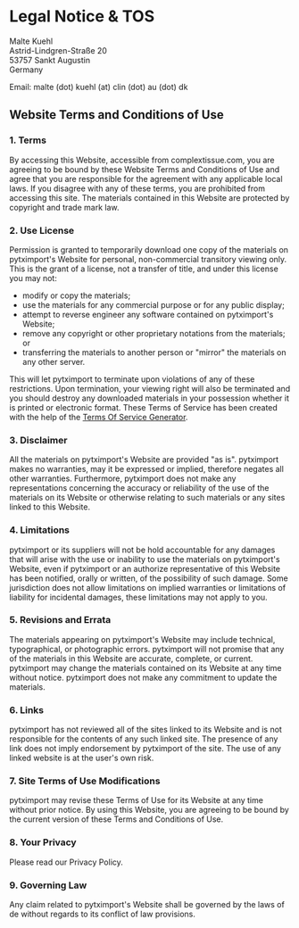 # Legal Notice & TOS

Malte Kuehl<br>
Astrid-Lindgren-Straße 20<br>
53757 Sankt Augustin<br>
Germany

Email: malte (dot) kuehl (at) clin (dot) au (dot) dk

## Website Terms and Conditions of Use

### 1. Terms

By accessing this Website, accessible from complextissue.com, you are agreeing to be bound by these Website Terms and Conditions of Use and agree that you are responsible for the agreement with any applicable local laws. If you disagree with any of these terms, you are prohibited from accessing this site. The materials contained in this Website are protected by copyright and trade mark law.

### 2. Use License

Permission is granted to temporarily download one copy of the materials on pytximport's Website for personal, non-commercial transitory viewing only. This is the grant of a license, not a transfer of title, and under this license you may not:

- modify or copy the materials;
- use the materials for any commercial purpose or for any public display;
- attempt to reverse engineer any software contained on pytximport's Website;
- remove any copyright or other proprietary notations from the materials; or
- transferring the materials to another person or "mirror" the materials on any other server.

This will let pytximport to terminate upon violations of any of these restrictions. Upon termination, your viewing right will also be terminated and you should destroy any downloaded materials in your possession whether it is printed or electronic format. These Terms of Service has been created with the help of the <a href="https://www.termsofservicegenerator.net">Terms Of Service Generator</a>.

### 3. Disclaimer

All the materials on pytximport's Website are provided "as is". pytximport makes no warranties, may it be expressed or implied, therefore negates all other warranties. Furthermore, pytximport does not make any representations concerning the accuracy or reliability of the use of the materials on its Website or otherwise relating to such materials or any sites linked to this Website.

### 4. Limitations

pytximport or its suppliers will not be hold accountable for any damages that will arise with the use or inability to use the materials on pytximport's Website, even if pytximport or an authorize representative of this Website has been notified, orally or written, of the possibility of such damage. Some jurisdiction does not allow limitations on implied warranties or limitations of liability for incidental damages, these limitations may not apply to you.

### 5. Revisions and Errata

The materials appearing on pytximport's Website may include technical, typographical, or photographic errors. pytximport will not promise that any of the materials in this Website are accurate, complete, or current. pytximport may change the materials contained on its Website at any time without notice. pytximport does not make any commitment to update the materials.

### 6. Links

pytximport has not reviewed all of the sites linked to its Website and is not responsible for the contents of any such linked site. The presence of any link does not imply endorsement by pytximport of the site. The use of any linked website is at the user's own risk.

### 7. Site Terms of Use Modifications

pytximport may revise these Terms of Use for its Website at any time without prior notice. By using this Website, you are agreeing to be bound by the current version of these Terms and Conditions of Use.

### 8. Your Privacy

Please read our Privacy Policy.

### 9. Governing Law

Any claim related to pytximport's Website shall be governed by the laws of de without regards to its conflict of law provisions.

